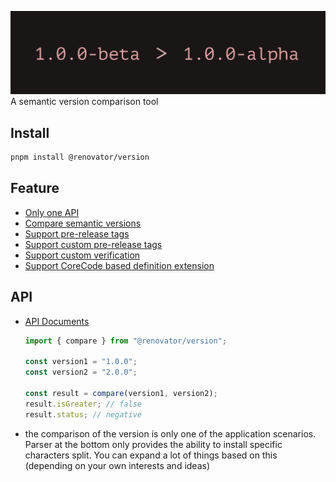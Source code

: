 ![Feature](./feature.png)
<br />
A semantic version comparison tool

## Install

```bash
pnpm install @renovator/version
```

## Feature

- [Only one API](#API)
- [Compare semantic versions](./example/index.html)
- [Support pre-release tags](./example/custom-prerelease.html)
- [Support custom pre-release tags](./example/custom-prerelease-validate.html)
- [Support custom verification](./example/complex.html)
- [Support CoreCode based definition extension](./example/completely-customized.html)

## API

- [API Documents](https://branlice.github.io/version/modules.html)

  ```typescript
  import { compare } from "@renovator/version";

  const version1 = "1.0.0";
  const version2 = "2.0.0";

  const result = compare(version1, version2);
  result.isGreater; // false
  result.status; // negative
  ```
- the comparison of the version is only one of the application scenarios. Parser at the bottom only provides the ability to install specific characters split. You can expand a lot of things based on this (depending on your own interests and ideas)
